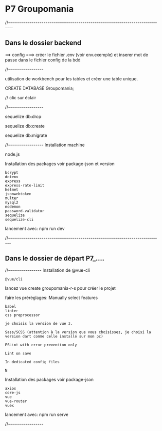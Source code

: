 # P7 Groupomania

//--------------------------------------------------------------------------------

## Dans le dossier backend 

==> config 
===> créer le fichier .env (voir env.exemple) et inserer mot de passe dans le fichier config de la bdd 

//------------------

utilisation de workbench pour les tables et créer une table unique.

CREATE DATABASE Groupomania;

// clic sur éclair

//------------------

sequelize db:drop 

sequelize db:create

sequelize db:migrate

//------------------
Installation machine

node.js

Installation des packages voir package-json et version

    bcrypt
    dotenv
    express
    express-rate-limit
    helmet
    jsonwebtoken
    multer
    mysql2
    nodemon
    password-validator
    sequelize
    sequelize-cli

lancement avec: npm run dev

//-------------------------------------------------------------------------------

## Dans le dossier de départ P7_....

//-----------------
Installation de @vue-cli

    @vue/cli
    
lancez vue create groupomania-r-s pour créer le projet
    
faire les préréglages:
    Manually select features
    
    babel
    linter
    css preprocessor
    
    je choisis la version de vue 3.
    
    Sass/SCSS (attention à la version que vous choisissez, je choisi la version dart comme celle installé sur mon pc)
    
    ESLint with error prevention only
    
    Lint on save
    
    In dedicated config files
    
    N

Installation des packages voir package-json
    
    
    axios
    core-js
    vue
    vue-router
    vuex
    

    
lancement avec: npm run serve

//------------------ 


